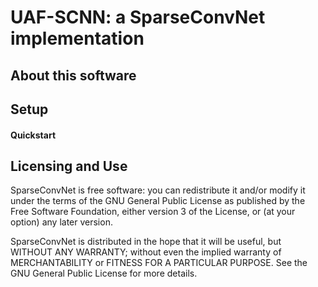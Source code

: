 # UAF-SCNN: a SparseConvNet implementation

## About this software


## Setup


#### Quickstart



## Licensing and Use
SparseConvNet is free software: you can redistribute it and/or modify it under the terms of the GNU General Public License as published by the Free Software Foundation, either version 3 of the License, or (at your option) any later version.

SparseConvNet is distributed in the hope that it will be useful, but WITHOUT ANY WARRANTY; without even the implied warranty of MERCHANTABILITY or FITNESS FOR A PARTICULAR PURPOSE. See the GNU General Public License for more details.

